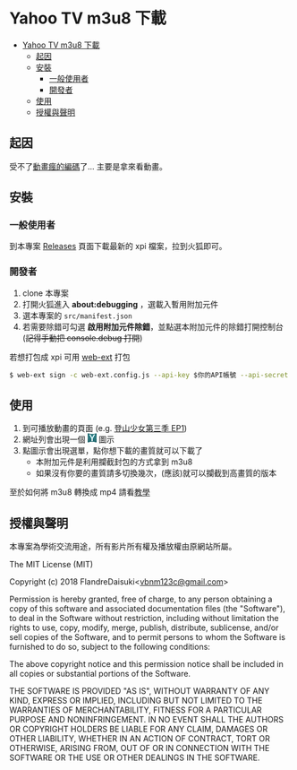 # Yahoo TV m3u8 下載

- [Yahoo TV m3u8 下載](#yahoo-tv-m3u8-下載)
    - [起因](#起因)
    - [安裝](#安裝)
        - [一般使用者](#一般使用者)
        - [開發者](#開發者)
    - [使用](#使用)
    - [授權與聲明](#授權與聲明)

## 起因

受不了[動畫瘋的編碼](https://www.ptt.cc/bbs/C_Chat/M.1538547978.A.AE6.html)了... 主要是拿來看動畫。

## 安裝

### 一般使用者

到本專案 [Releases](https://github.com/FlandreDaisuki/yahoo-tv-m3u8-downloader/releases) 頁面下載最新的 xpi 檔案，拉到火狐即可。

### 開發者

1. clone 本專案
2. 打開火狐進入 **about:debugging** ，選<kbd>載入暫用附加元件</kbd>
3. 選本專案的 `src/manifest.json`
4. 若需要除錯可勾選 **啟用附加元件除錯**，並點選本附加元件的<kbd>除錯</kbd>打開控制台(~~記得手動把 console.debug 打開~~)

若想打包成 xpi 可用 [web-ext](https://developer.mozilla.org/docs/Mozilla/Add-ons/WebExtensions/Getting_started_with_web-ext) 打包

```sh
$ web-ext sign -c web-ext.config.js --api-key $你的API帳號 --api-secret $你的API密鑰
```

## 使用

1. 到可播放動畫的頁面 (e.g. [登山少女第三季 EP1](https://tw.tv.yahoo.com/encouragement-of-climb_s3/%E5%89%8D%E9%80%B2%E5%90%A7-%E7%99%BB%E5%B1%B1%E5%B0%91%E5%A5%B3-%E7%AC%AC%E4%B8%89%E5%AD%A3ep01-%E5%AE%8C%E6%95%B4%E7%89%88-023000765.html))
2. 網址列會出現一個 ![Y icon](src/icons/Y16.png) 圖示
3. 點圖示會出現選單，點你想下載的畫質就可以下載了
    - 本附加元件是利用攔截封包的方式拿到 m3u8
    - 如果沒有你要的畫質請多切換幾次，(應該)就可以攔截到高畫質的版本

至於如何將 m3u8 轉換成 mp4 請看[教學](StreamingToFile.md)

## 授權與聲明

本專案為學術交流用途，所有影片所有權及播放權由原網站所屬。

The MIT License (MIT)

Copyright (c) 2018 FlandreDaisuki\<vbnm123c@gmail.com>

Permission is hereby granted, free of charge, to any person obtaining a copy of this software and associated documentation files (the "Software"), to deal in the Software without restriction, including without limitation the rights to use, copy, modify, merge, publish, distribute, sublicense, and/or sell copies of the Software, and to permit persons to whom the Software is furnished to do so, subject to the following conditions:

The above copyright notice and this permission notice shall be included in all copies or substantial portions of the Software.

THE SOFTWARE IS PROVIDED "AS IS", WITHOUT WARRANTY OF ANY KIND, EXPRESS OR IMPLIED, INCLUDING BUT NOT LIMITED TO THE WARRANTIES OF MERCHANTABILITY, FITNESS FOR A PARTICULAR PURPOSE AND NONINFRINGEMENT. IN NO EVENT SHALL THE AUTHORS OR COPYRIGHT HOLDERS BE LIABLE FOR ANY CLAIM, DAMAGES OR OTHER LIABILITY, WHETHER IN AN ACTION OF CONTRACT, TORT OR OTHERWISE, ARISING FROM, OUT OF OR IN CONNECTION WITH THE SOFTWARE OR THE USE OR OTHER DEALINGS IN THE SOFTWARE.

